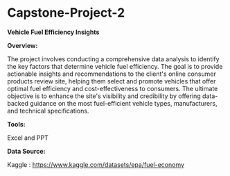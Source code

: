 # Capstone-Project-2
<b>Vehicle Fuel Efficiency Insights</b><p></p>
<b>Overview: </b>
  <p>The project involves conducting a comprehensive data analysis to identify the key factors that determine vehicle fuel efficiency. The goal is to provide actionable insights and recommendations to the client's online consumer products review site, helping them select and promote vehicles that offer optimal fuel efficiency and cost-effectiveness to consumers. The ultimate objective is to enhance the site's visibility and credibility by offering data-backed guidance on the most fuel-efficient vehicle types, manufacturers, and technical specifications.</p>
<b>Tools:</b>
  <p>Excel and PPT</p>
<b>Data Source:</b>
  <p>Kaggle : <a href="https://www.kaggle.com/datasets/epa/fuel-economy">https://www.kaggle.com/datasets/epa/fuel-economy</a></p>
